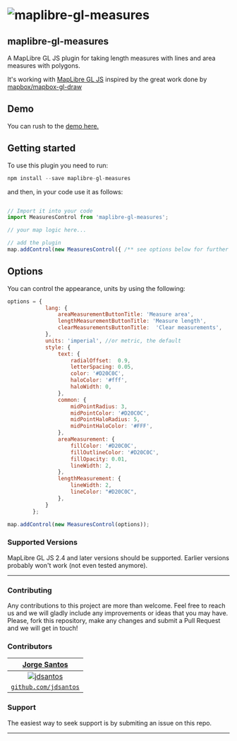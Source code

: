 
![maplibre-gl-measures](https://raw.githubusercontent.com/jdsantos/maplibre-gl-measures/main/docs/screenshot.PNG)
============

## maplibre-gl-measures
A MapLibre GL JS plugin for taking length measures with lines and area measures with polygons.

It's working with [MapLibre GL JS](http://maplibre.org) inspired by the great work done by [mapbox/mapbox-gl-draw](https://github.com/mapbox/mapbox-gl-draw)

## Demo

You can rush to the [demo here.](https://jdsantos.github.io/demos/maplibre-gl-measures/)


## Getting started

To use this plugin you need to run:

``` js
npm install --save maplibre-gl-measures
```

and then, in your code use it as follows:

``` js

// Import it into your code
import MeasuresControl from 'maplibre-gl-measures';

// your map logic here...

// add the plugin
map.addControl(new MeasuresControl({ /** see options below for further tunning */}), "top-left");

```

## Options

You can control the appearance, units by using the following:

``` js
options = {
            lang: {
                areaMeasurementButtonTitle: 'Measure area',
                lengthMeasurementButtonTitle: 'Measure length',
                clearMeasurementsButtonTitle:  'Clear measurements',
            },
            units: 'imperial', //or metric, the default
            style: {
                text: {
                    radialOffset:  0.9,
                    letterSpacing: 0.05,
                    color: '#D20C0C',
                    haloColor: '#fff',
                    haloWidth: 0,
                },
                common: {
                    midPointRadius: 3,
                    midPointColor: '#D20C0C',
                    midPointHaloRadius: 5,
                    midPointHaloColor: '#FFF',
                },
                areaMeasurement: {
                    fillColor: '#D20C0C',
                    fillOutlineColor: '#D20C0C',
                    fillOpacity: 0.01,
                    lineWidth: 2,
                },
                lengthMeasurement: {
                    lineWidth: 2,
                    lineColor: "#D20C0C",
                },
            }
        };

map.addControl(new MeasuresControl(options));

```

### Supported Versions

MapLibre GL JS 2.4  and later versions should be supported. Earlier versions probably won\'t work (not even tested anymore).

---

### Contributing

Any contributions to this project are more than welcome. Feel free to reach us and we will gladly include any improvements or ideas that you may have.
Please, fork this repository, make any changes and submit a Pull Request and we will get in touch!

### Contributors

| <a href="http://jdsantos.github.io" target="_blank">**Jorge Santos**</a>
|:---:|
| [![jdsantos](https://avatars1.githubusercontent.com/u/1708961?v=3&s=50)](http://jdsantos.github.io)    | 
| <a href="https://github.com/jdsantos" target="_blank">`github.com/jdsantos`</a>

### Support

The easiest way to seek support is by submiting an issue on this repo.

---